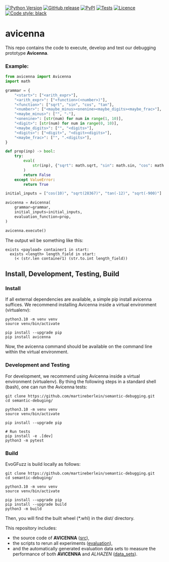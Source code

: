 [![Python Version](https://img.shields.io/pypi/pyversions/avicenna)](https://pypi.org/project/avicenna/)
[![GitHub release](https://img.shields.io/github/v/release/martineberlein/avicenna)](https://github.com/martineberlein/avicenna/releases)
[![PyPI](https://img.shields.io/pypi/v/avicenna)](https://pypi.org/project/avicenna/)
[![Tests](https://github.com/martineberlein/avicenna/actions/workflows/test_avicenna.yml/badge.svg)](https://github.com/martineberlein/avicenna/actions/workflows/test_avicenna.yml)
[![Licence](https://img.shields.io/github/license/martineberlein/avicenna)](https://img.shields.io/github/license/martineberlein/avicenna)
[![Code style: black](https://img.shields.io/badge/code%20style-black-000000.svg)](https://github.com/psf/black)
&nbsp;


# avicenna

This repo contains the code to execute, develop and test our debugging prototype **Avicenna**.

### Example:

```python
from avicenna import Avicenna
import math

grammar = {
    "<start>": ["<arith_expr>"],
    "<arith_expr>": ["<function>(<number>)"],
    "<function>": ["sqrt", "sin", "cos", "tan"],
    "<number>": ["<maybe_minus><onenine><maybe_digits><maybe_frac>"],
    "<maybe_minus>": ["", "-"],
    "<onenine>": [str(num) for num in range(1, 10)],
    "<digit>": [str(num) for num in range(0, 10)],
    "<maybe_digits>": ["", "<digits>"],
    "<digits>": ["<digit>", "<digit><digits>"],
    "<maybe_frac>": ["", ".<digits>"],
}

def prop(inp) -> bool:
    try:
        eval(
            str(inp), {"sqrt": math.sqrt, "sin": math.sin, "cos": math.cos, "tan": math.tan}
        )   
        return False
    except ValueError:
        return True

initial_inputs = ["cos(10)", "sqrt(28367)", "tan(-12)", "sqrt(-900)"]

avicenna = Avicenna(
    grammar=grammar,
    initial_inputs=initial_inputs,
    evaluation_function=prop,
)

avicenna.execute()
```

The output wil be something like this:

```
exists <payload> container1 in start:
  exists <length> length_field in start:
    (< (str.len container1) (str.to.int length_field))
```

## Install, Development, Testing, Build

### Install
If all external dependencies are available, a simple pip install avicenna suffices.
We recommend installing Avicenna inside a virtual environment (virtualenv):

```
python3.10 -m venv venv
source venv/bin/activate

pip install --upgrade pip
pip install avicenna
```

Now, the avicenna command should be available on the command line within the virtual environment.

### Development and Testing

For development, we recommend using Avicenna inside a virtual environment (virtualenv).
By thing the following steps in a standard shell (bash), one can run the Avicenna tests:

```
git clone https://github.com/martineberlein/semantic-debugging.git
cd semantic-debuging/

python3.10 -m venv venv
source venv/bin/activate

pip install --upgrade pip

# Run tests
pip install -e .[dev]
python3 -m pytest
```

### Build

EvoGFuzz is build locally as follows:

```
git clone https://github.com/martineberlein/semantic-debugging.git
cd semantic-debuging/

python3.10 -m venv venv
source venv/bin/activate

pip install --upgrade pip
pip install --upgrade build
python3 -m build
```

Then, you will find the built wheel (*.whl) in the dist/ directory.

This repository includes: 
* the source code of **AVICENNA** ([src](./src)),
* the scripts to rerun all experiments ([evaluation](./evaluation)),
* and the automatically generated evaluation data sets to measure the performance of both **AVICENNA** and _ALHAZEN_ ([data_sets](resources/evaluation_data_sets)).
